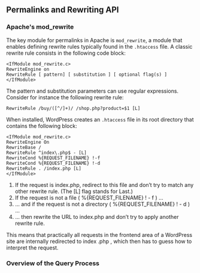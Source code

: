 ## Permalinks and Rewriting API
### Apache's mod_rewrite
The key module for permalinks in Apache is `mod_rewrite`, a module that enables defining rewrite
rules typically found in the `.htaccess` file. A classic rewrite rule consists in the following code block:
```
<IfModule mod_rewrite.c>
RewriteEngine on
RewriteRule [ pattern] [ substitution ] [ optional flag(s) ]
</IfModule>
```
The pattern and substitution parameters can use regular expressions. Consider for instance the
following rewrite rule:
```
RewriteRule /buy/([^/]+)/ /shop.php?product=$1 [L]
```
When installed, WordPress creates an `.htaccess` file in its root directory that contains the
following block:
```
<IfModule mod_rewrite.c>
RewriteEngine On
RewriteBase /
RewriteRule ^index\.php$ - [L]
RewriteCond %{REQUEST_FILENAME} !-f
RewriteCond %{REQUEST_FILENAME} !-d
RewriteRule . /index.php [L]
</IfModule>
```
1. If the request is index.php, redirect to this file and don’t try to match any other rewrite
rule. (The [L] flag stands for Last.)
2. If the request is not a file ( %{REQUEST_FILENAME} ! - f ) ...
3. ... and if the request is not a directory ( %{REQUEST_FILENAME} ! - d ) ...
4. ... then rewrite the URL to index.php and don’t try to apply another rewrite rule.

This means that
practically all requests in the frontend area of a WordPress site are internally redirected to index
.php , which then has to guess how to interpret the request.

### Overview of the Query Process
